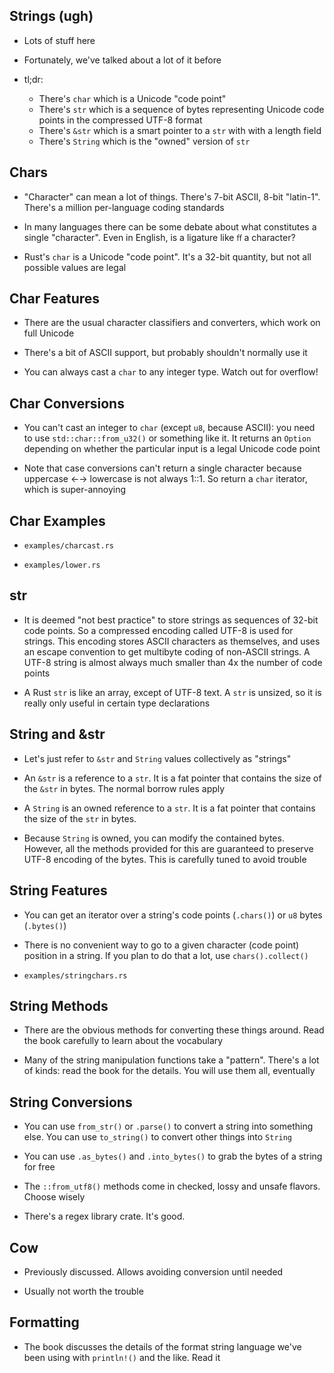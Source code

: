 ## Strings (ugh)

* Lots of stuff here

* Fortunately, we've talked about a lot of it before

* tl;dr:

  * There's `char` which is a Unicode "code point"
  * There's `str` which is a sequence of bytes representing
    Unicode code points in the compressed UTF-8 format
  * There's `&str` which is a smart pointer to a `str` with
    with a length field
  * There's `String` which is the "owned" version of `str`
  
## Chars

* "Character" can mean a lot of things. There's 7-bit ASCII,
  8-bit "latin-1". There's a million per-language coding
  standards
   
* In many languages there can be some debate about what
  constitutes a single "character". Even in English, is
  a ligature like `ﬀ` a character?

* Rust's `char` is a Unicode "code point". It's a 32-bit
  quantity, but not all possible values are legal
  
## Char Features

* There are the usual character classifiers and converters,
  which work on full Unicode
  
* There's a bit of ASCII support, but probably shouldn't
  normally use it

* You can always cast a `char` to any integer type. Watch
  out for overflow!

## Char Conversions

* You can't cast an integer to `char` (except `u8`, because
  ASCII): you need to use `std::char::from_u32()` or
  something like it. It returns an `Option` depending on
  whether the particular input is a legal Unicode code point

* Note that case conversions can't return a single character
  because uppercase ←→ lowercase is not always 1::1. So
  return a `char` iterator, which is super-annoying

## Char Examples

* `examples/charcast.rs`

* `examples/lower.rs`

## str

* It is deemed "not best practice" to store strings as
  sequences of 32-bit code points. So a compressed encoding
  called UTF-8 is used for strings. This encoding stores
  ASCII characters as themselves, and uses an escape
  convention to get multibyte coding of non-ASCII strings.
  A UTF-8 string is almost always much smaller than 4x the
  number of code points

* A Rust `str` is like an array, except of UTF-8 text. A
  `str` is unsized, so it is really only useful in certain
  type declarations
  
## String and &str

* Let's just refer to `&str` and `String` values
  collectively as "strings"

* An `&str` is a reference to a `str`. It is a fat pointer
  that contains the size of the `&str` in bytes. The normal
  borrow rules apply

* A `String` is an owned reference to a `str`. It is a
  fat pointer that contains the size of the `str` in bytes.

* Because `String` is owned, you can modify the contained
  bytes. However, all the methods provided for this are
  guaranteed to preserve UTF-8 encoding of the bytes. This
  is carefully tuned to avoid trouble
  
## String Features

* You can get an iterator over a string's code points
  (`.chars()`) or `u8` bytes (`.bytes()`)

* There is no convenient way to go to a given character
  (code point) position in a string. If you plan to do that
  a lot, use `chars().collect()`

* `examples/stringchars.rs`

## String Methods

* There are the obvious methods for converting these things
  around. Read the book carefully to learn about the
  vocabulary
  
* Many of the string manipulation functions take a "pattern".
  There's a lot of kinds: read the book for the
  details. You will use them all, eventually

## String Conversions

* You can use `from_str()` or `.parse()` to convert a string
  into something else. You can use `to_string()` to convert
  other things into `String`
  
* You can use `.as_bytes()` and `.into_bytes()` to grab
  the bytes of a string for free
  
* The `::from_utf8()` methods come in checked, lossy and
  unsafe flavors. Choose wisely

* There's a regex library crate. It's good.

## Cow

* Previously discussed. Allows avoiding conversion until
  needed

* Usually not worth the trouble

## Formatting

* The book discusses the details of the format string
  language we've been using with `println!()` and the
  like. Read it
